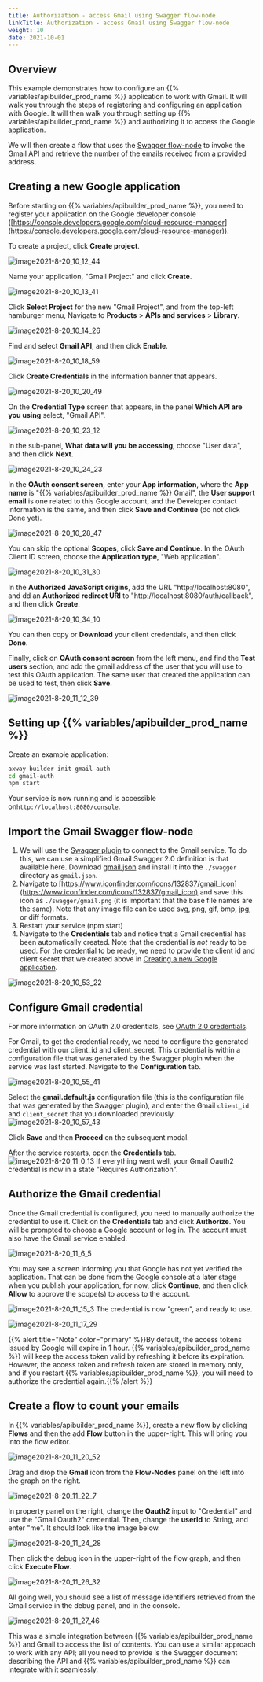 ```yaml
---
title: Authorization - access Gmail using Swagger flow-node
linkTitle: Authorization - access Gmail using Swagger flow-node
weight: 10
date: 2021-10-01
---
```


## Overview

This example demonstrates how to configure an {{% variables/apibuilder_prod_name %}} application to work with Gmail. It will walk you through the steps of registering and configuring an application with Google. It will then walk you through setting up {{% variables/apibuilder_prod_name %}} and authorizing it to access the Google application.

We will then create a flow that uses the [Swagger flow-node](/docs/developer_guide/flows/flow_nodes/swagger_flow_node/) to invoke the Gmail API and retrieve the number of the emails received from a provided address.

## Creating a new Google application

Before starting on {{% variables/apibuilder_prod_name %}}, you need to register your application on the Google developer console ([https://console.developers.google.com/cloud-resource-manager](https://console.developers.google.com/cloud-resource-manager)).

To create a project, click **Create project**.

![image2021-8-20_10_12_44](/Images/image2021_8_20_10_12_44.png)

Name your application, "Gmail Project" and click **Create**.

![image2021-8-20_10_13_41](/Images/image2021_8_20_10_13_41.png)

Click **Select Project** for the new "Gmail Project", and from the top-left hamburger menu, Navigate to **Products** > **APIs and services** > **Library**.

![image2021-8-20_10_14_26](/Images/image2021_8_20_10_14_26.png)

Find and select **Gmail API**, and then click **Enable**.

![image2021-8-20_10_18_59](/Images/image2021_8_20_10_18_59.png)

Click **Create Credentials** in the information banner that appears.

![image2021-8-20_10_20_49](/Images/image2021_8_20_10_20_49.png)

On the **Credential Type** screen that appears, in the panel **Which API are you using** select, "Gmail API".

![image2021-8-20_10_23_12](/Images/image2021_8_20_10_23_12.png)

In the sub-panel, **What data will you be accessing**, choose "User data", and then click **Next**.

![image2021-8-20_10_24_23](/Images/image2021_8_20_10_24_23.png)

In the **OAuth consent screen**, enter your **App information**, where the **App name** is "{{% variables/apibuilder_prod_name %}} Gmail", the **User support email** is one related to this Google account, and the Developer contact information is the same, and then click **Save and Continue** (do not click Done yet).

![image2021-8-20_10_28_47](/Images/image2021_8_20_10_28_47.png)

You can skip the optional **Scopes**, click **Save and Continue**. In the OAuth Client ID screen, choose the **Application type**, "Web application".

![image2021-8-20_10_31_30](/Images/image2021_8_20_10_31_30.png)

In the **Authorized JavaScript origins**, add the URL "http://localhost:8080", and dd an **Authorized redirect URI** to "http://localhost:8080/auth/callback", and then click **Create**.

![image2021-8-20_10_34_10](/Images/image2021_8_20_10_34_10.png)

You can then copy or **Download** your client credentials, and then click **Done**.

Finally, click on **OAuth consent screen** from the left menu, and find the **Test users** section, and add the gmail address of the user that you will use to test this OAuth application. The same user that created the application can be used to test, then click **Save**.

![image2021-8-20_11_12_39](/Images/image2021_8_20_11_12_39.png)

## Setting up {{% variables/apibuilder_prod_name %}}

Create an example application:

```bash
axway builder init gmail-auth
cd gmail-auth
npm start
```

Your service is now running and is accessible on`http://localhost:8080/console`.

## Import the Gmail Swagger flow-node

1. We will use the [Swagger plugin](https://www.npmjs.com/package/@axway/api-builder-plugin-fn-swagger) to connect to the Gmail service. To do this, we can use a simplified Gmail Swagger 2.0 definition is that available here. Download [gmail.json](/samples/gmail.json) and install it into the `./swagger` directory as `gmail.json`.
1. Navigate to [https://www.iconfinder.com/icons/132837/gmail_icon](https://www.iconfinder.com/icons/132837/gmail_icon) and save this icon as `./swagger/gmail.png` (it is important that the base file names are the same). Note that any image file can be used svg, png, gif, bmp, jpg, or diff formats.
1. Restart your service (npm start)
1. Navigate to the **Credentials** tab and notice that a Gmail credential has been automatically created. Note that the credential is _not_ ready to be used. For the credential to be ready, we need to provide the client id and client secret that we created above in [Creating a new Google application](#creating-a-new-google-application).

![image2021-8-20_10_53_22](/Images/image2021_8_20_10_53_22.png)

## Configure Gmail credential

For more information on OAuth 2.0 credentials, see [OAuth 2.0 credentials](/docs/developer_guide/credentials/configuring_credentials/oauth_2.0_credentials/).

For Gmail, to get the credential ready, we need to configure the generated credential with our client_id and client_secret. This credential is within a configuration file that was generated by the Swagger plugin when the service was last started. Navigate to the **Configuration** tab.

![image2021-8-20_10_55_41](/Images/image2021_8_20_10_55_41.png)

Select the **gmail.default.js** configuration file (this is the configuration file that was generated by the Swagger plugin), and enter the Gmail `client_id` and `client_secret` that you downloaded previously.
![image2021-8-20_10_57_43](/Images/image2021_8_20_10_57_43.png)

Click **Save** and then **Proceed** on the subsequent modal.

After the service restarts, open the **Credentials** tab.
![image2021-8-20_11_0_13](/Images/image2021_8_20_11_0_13.png)
If everything went well, your Gmail Oauth2 credential is now in a state "Requires Authorization".

## Authorize the Gmail credential

Once the Gmail credential is configured, you need to manually authorize the credential to use it. Click on the **Credentials** tab and click **Authorize**. You will be prompted to choose a Google account or log in. The account must also have the Gmail service enabled.

![image2021-8-20_11_6_5](/Images/image2021_8_20_11_6_5.png)

You may see a screen informing you that Google has not yet verified the application. That can be done from the Google console at a later stage when you publish your application, for now, click **Continue**, and then click **Allow** to approve the scope(s) to access to the account.

![image2021-8-20_11_15_3](/Images/image2021_8_20_11_15_3.png)
The credential is now "green", and ready to use.

![image2021-8-20_11_17_29](/Images/image2021_8_20_11_17_29.png)

{{% alert title="Note" color="primary" %}}By default, the access tokens issued by Google will expire in 1 hour. {{% variables/apibuilder_prod_name %}} will keep the access token valid by refreshing it before its expiration. However, the access token and refresh token are stored in memory only, and if you restart {{% variables/apibuilder_prod_name %}}, you will need to authorize the credential again.{{% /alert %}}

## Create a flow to count your emails

In {{% variables/apibuilder_prod_name %}}, create a new flow by clicking **Flows** and then the add **Flow** button in the upper-right. This will bring you into the flow editor.

![image2021-8-20_11_20_52](/Images/image2021_8_20_11_20_52.png)

Drag and drop the **Gmail** icon from the **Flow-Nodes** panel on the left into the graph on the right.

![image2021-8-20_11_22_7](/Images/image2021_8_20_11_22_7.png)

In property panel on the right, change the **Oauth2** input to "Credential" and use the "Gmail Oauth2" credential. Then, change the **userId** to String, and enter "me". It should look like the image below.

![image2021-8-20_11_24_28](/Images/image2021_8_20_11_24_28.png)

Then click the debug icon in the upper-right of the flow graph, and then click **Execute Flow**.

![image2021-8-20_11_26_32](/Images/image2021_8_20_11_26_32.png)

All going well, you should see a list of message identifiers retrieved from the Gmail service in the debug panel, and in the console.

![image2021-8-20_11_27_46](/Images/image2021_8_20_11_27_46.png)

This was a simple integration between {{% variables/apibuilder_prod_name %}} and Gmail to access the list of contents. You can use a similar approach to work with any API; all you need to provide is the Swagger document describing the API and {{% variables/apibuilder_prod_name %}} can integrate with it seamlessly.
